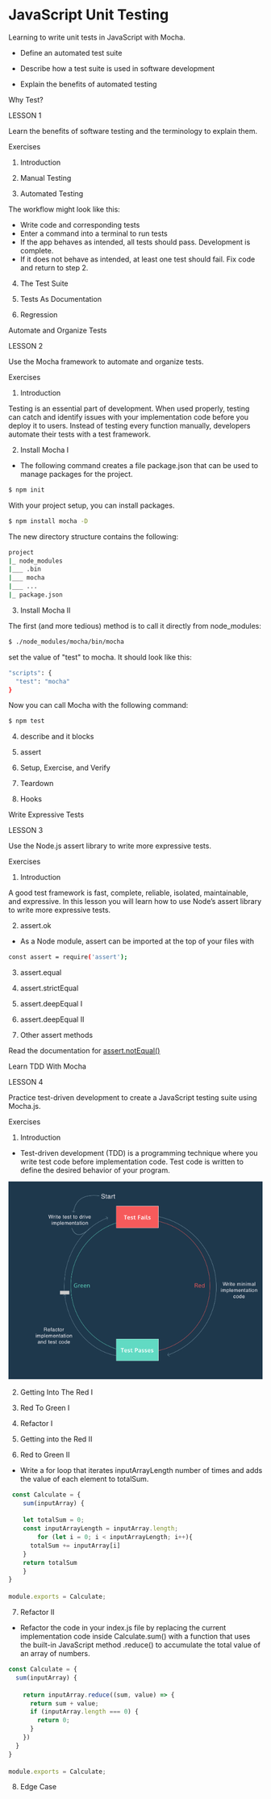# JavaScript Unit Testing
Learning to write unit tests in JavaScript with Mocha.

- Define an automated test suite

- Describe how a test suite is used in software development

- Explain the benefits of automated testing


Why Test?

LESSON 1

Learn the benefits of software testing and the terminology to explain them.

Exercises

1. Introduction

2. Manual Testing

3. Automated Testing

The workflow might look like this:

- Write code and corresponding tests
- Enter a command into a terminal to run tests
- If the app behaves as intended, all tests should pass. Development is complete.
- If it does not behave as intended, at least one test should fail. Fix code and return to step 2.

4. The Test Suite

5. Tests As Documentation

6. Regression

Automate and Organize Tests

LESSON 2

Use the Mocha framework to automate and organize tests.

Exercises

1. Introduction

Testing is an essential part of development. When used properly, testing can catch and identify issues with your implementation code before you deploy it to users. Instead of testing every function manually, developers automate their tests with a test framework.

2. Install Mocha I

- The following command creates a file package.json that can be used to manage packages for the project.

```sh
$ npm init
```

With your project setup, you can install packages.

```sh
$ npm install mocha -D
```

The new directory structure contains the following:

```sh
project
|_ node_modules
|___ .bin
|___ mocha
|___ ...
|_ package.json
```


3. Install Mocha II

The first (and more tedious) method is to call it directly from node_modules:

```sh
$ ./node_modules/mocha/bin/mocha
```

set the value of "test" to mocha. It should look like this:

```sh
"scripts": {
  "test": "mocha"
}
```
Now you can call Mocha with the following command:

```sh
$ npm test
```
4. describe and it blocks

5. assert

6. Setup, Exercise, and Verify

7. Teardown

8. Hooks


Write Expressive Tests

LESSON 3

Use the Node.js assert library to write more expressive tests.

Exercises

1. Introduction

A good test framework is fast, complete, reliable, isolated, maintainable, and expressive. In this lesson you will learn how to use Node’s assert library to write more expressive tests.

2. assert.ok

- As a Node module, assert can be imported at the top of your files with

```sh
const assert = require('assert');
```

3. assert.equal

4. assert.strictEqual

5. assert.deepEqual I

6. assert.deepEqual II

7. Other assert methods

Read the documentation for [assert.notEqual()](https://nodejs.org/api/assert.html#assert_assert_notequal_actual_expected_message)


Learn TDD With Mocha

LESSON 4

Practice test-driven development to create a JavaScript testing suite using Mocha.js.

Exercises

1. Introduction

- Test-driven development (TDD) is a programming technique where you write test code before implementation code. Test code is written to define the desired behavior of your program.

![red-green-refactor-tdd](public/images/red-green-refactor-tdd.png)

2. Getting Into The Red I

3. Red To Green I

4. Refactor I

5. Getting into the Red II

6. Red to Green II

- Write a for loop that iterates inputArrayLength number of times and adds the value of each element to totalSum.

```js
 const Calculate = {
	sum(inputArray) {
    
    let totalSum = 0;
    const inputArrayLength = inputArray.length;
		for (let i = 0; i < inputArrayLength; i++){
      totalSum += inputArray[i]
    }
    return totalSum
	}
}

module.exports = Calculate;
```

7. Refactor II

- Refactor the code in your index.js file by replacing the current implementation code inside Calculate.sum() with a function that uses the built-in JavaScript method .reduce() to accumulate the total value of an array of numbers.

```js
const Calculate = {
  sum(inputArray) {

    return inputArray.reduce((sum, value) => {
      return sum + value;
      if (inputArray.length === 0) {
        return 0;
      }
    })
  }
}

module.exports = Calculate;
```


8. Edge Case